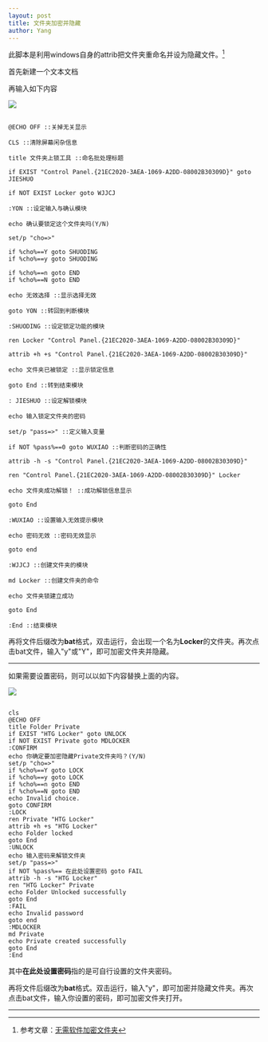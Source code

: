 ```yaml
---
layout: post
title: 文件夹加密并隐藏
author: Yang
--- 
```


此脚本是利用windows自身的attrib把文件夹重命名并设为隐藏文件。[^1]

首先新建一个文本文档

再输入如下内容

![](https://b2.yangtze.in/pic/other/Locker.png)

```

@ECHO OFF ::关掉无关显示

CLS ::清除屏幕闲杂信息

title 文件夹上锁工具 ::命名批处理标题

if EXIST "Control Panel.{21EC2020-3AEA-1069-A2DD-08002B30309D}" goto JIESHUO

if NOT EXIST Locker goto WJJCJ

:YON ::设定输入与确认模块

echo 确认要锁定这个文件夹吗(Y/N)

set/p "cho=>"

if %cho%==Y goto SHUODING
if %cho%==y goto SHUODING

if %cho%==n goto END
if %cho%==N goto END

echo 无效选择 ::显示选择无效

goto YON ::转回到判断模块

:SHUODING ::设定锁定功能的模块

ren Locker "Control Panel.{21EC2020-3AEA-1069-A2DD-08002B30309D}"

attrib +h +s "Control Panel.{21EC2020-3AEA-1069-A2DD-08002B30309D}"

echo 文件夹已被锁定 ::显示锁定信息

goto End ::转到结束模块

: JIESHUO ::设定解锁模块

echo 输入锁定文件夹的密码

set/p "pass=>" ::定义输入变量

if NOT %pass%==0 goto WUXIAO ::判断密码的正确性

attrib -h -s "Control Panel.{21EC2020-3AEA-1069-A2DD-08002B30309D}"

ren "Control Panel.{21EC2020-3AEA-1069-A2DD-08002B30309D}" Locker

echo 文件夹成功解锁！ ::成功解锁信息显示

goto End

:WUXIAO ::设置输入无效提示模块

echo 密码无效 ::密码无效显示

goto end

:WJJCJ ::创建文件夹的模块

md Locker ::创建文件夹的命令

echo 文件夹锁建立成功

goto End

:End ::结束模块

```

再将文件后缀改为**bat**格式，双击运行，会出现一个名为**Locker**的文件夹。再次点击bat文件，输入"y"或"Y"，即可加密文件夹并隐藏。

---

如果需要设置密码，则可以以如下内容替换上面的内容。

![](https://b2.yangtze.in/pic/other/private.png)

```

cls
@ECHO OFF
title Folder Private
if EXIST "HTG Locker" goto UNLOCK
if NOT EXIST Private goto MDLOCKER
:CONFIRM
echo 你确定要加密隐藏Private文件夹吗？(Y/N)
set/p "cho=>"
if %cho%==Y goto LOCK
if %cho%==y goto LOCK
if %cho%==n goto END
if %cho%==N goto END
echo Invalid choice.
goto CONFIRM
:LOCK
ren Private "HTG Locker"
attrib +h +s "HTG Locker"
echo Folder locked
goto End
:UNLOCK
echo 输入密码来解锁文件夹
set/p "pass=>"
if NOT %pass%== 在此处设置密码 goto FAIL
attrib -h -s "HTG Locker"
ren "HTG Locker" Private
echo Folder Unlocked successfully
goto End
:FAIL
echo Invalid password
goto end
:MDLOCKER
md Private
echo Private created successfully
goto End
:End

```

其中**在此处设置密码**指的是可自行设置的文件夹密码。

再将文件后缀改为**bat**格式。双击运行，输入"y"，即可加密并隐藏文件夹。再次点击bat文件，输入你设置的密码，即可加密文件夹打开。

---

[^1]:参考文章：[无需软件加密文件夹](https://jingyan.baidu.com/article/6fb756ec98a317241858fbfe.html)
